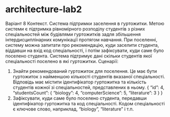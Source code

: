 # architecture-lab2

Варіант 8
Контекст. Система підтримки заселення в гуртожитки. Метою системи є підтримка рівномірного розподілу студентів з різних спеціальностей між будівлями гуртожитків задля збільшення інтердисциплінарних комунікації протягом навчання. При поселенні, систему можна запитати про рекомендацію, куди заселити студента, віддавши на вхід код спеціальності, і потім зафіксувати, куди саме було поселено студента. Система підтримує дані скільки студентів якої спеціальності поселено в які гуртожитки.
Сценарії:

1. Знайти рекомендований гуртожиток для поселення. Це має бути гуртожиток з найменшою кількості студентів вказаної спеціальності. Відповідь має містити ідентифікатор гуртожитка та кількість студентів кожної зі спеціальностей, представлених в ньому.
   {
   “id”: 4,
   “studentsCount”: {
   “biology”: 4,
   “computerScience”: 5,
   “literature”: 3
   }
   }
2. Зафіксувати, куди саме було поселено студента, передавши ідентифікатор гуртожитка та код спеціальності. Кодом спеціальності є ключове слово, наприклад, “biology”, “literature” і т.п.
